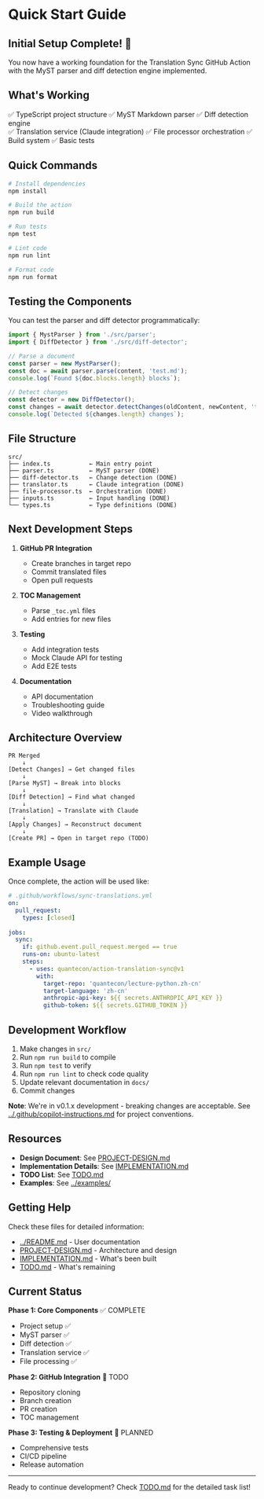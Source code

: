 # Quick Start Guide

## Initial Setup Complete! 🎉

You now have a working foundation for the Translation Sync GitHub Action with the MyST parser and diff detection engine implemented.

## What's Working

✅ TypeScript project structure
✅ MyST Markdown parser
✅ Diff detection engine  
✅ Translation service (Claude integration)
✅ File processor orchestration
✅ Build system
✅ Basic tests

## Quick Commands

```bash
# Install dependencies
npm install

# Build the action
npm run build

# Run tests
npm test

# Lint code
npm run lint

# Format code
npm run format
```

## Testing the Components

You can test the parser and diff detector programmatically:

```typescript
import { MystParser } from './src/parser';
import { DiffDetector } from './src/diff-detector';

// Parse a document
const parser = new MystParser();
const doc = await parser.parse(content, 'test.md');
console.log(`Found ${doc.blocks.length} blocks`);

// Detect changes
const detector = new DiffDetector();
const changes = await detector.detectChanges(oldContent, newContent, 'test.md');
console.log(`Detected ${changes.length} changes`);
```

## File Structure

```
src/
├── index.ts           ← Main entry point
├── parser.ts          ← MyST parser (DONE)
├── diff-detector.ts   ← Change detection (DONE)
├── translator.ts      ← Claude integration (DONE)
├── file-processor.ts  ← Orchestration (DONE)
├── inputs.ts          ← Input handling (DONE)
└── types.ts           ← Type definitions (DONE)
```

## Next Development Steps

1. **GitHub PR Integration**
   - Create branches in target repo
   - Commit translated files
   - Open pull requests

2. **TOC Management**
   - Parse `_toc.yml` files
   - Add entries for new files

3. **Testing**
   - Add integration tests
   - Mock Claude API for testing
   - Add E2E tests

4. **Documentation**
   - API documentation
   - Troubleshooting guide
   - Video walkthrough

## Architecture Overview

```
PR Merged
    ↓
[Detect Changes] → Get changed files
    ↓
[Parse MyST] → Break into blocks
    ↓
[Diff Detection] → Find what changed
    ↓
[Translation] → Translate with Claude
    ↓
[Apply Changes] → Reconstruct document
    ↓
[Create PR] → Open in target repo (TODO)
```

## Example Usage

Once complete, the action will be used like:

```yaml
# .github/workflows/sync-translations.yml
on:
  pull_request:
    types: [closed]
    
jobs:
  sync:
    if: github.event.pull_request.merged == true
    runs-on: ubuntu-latest
    steps:
      - uses: quantecon/action-translation-sync@v1
        with:
          target-repo: 'quantecon/lecture-python.zh-cn'
          target-language: 'zh-cn'
          anthropic-api-key: ${{ secrets.ANTHROPIC_API_KEY }}
          github-token: ${{ secrets.GITHUB_TOKEN }}
```

## Development Workflow

1. Make changes in `src/`
2. Run `npm run build` to compile
3. Run `npm test` to verify
4. Run `npm run lint` to check code quality
5. Update relevant documentation in `docs/`
6. Commit changes

**Note**: We're in v0.1.x development - breaking changes are acceptable. See [../.github/copilot-instructions.md](../.github/copilot-instructions.md) for project conventions.

## Resources

- **Design Document**: See [PROJECT-DESIGN.md](PROJECT-DESIGN.md)
- **Implementation Details**: See [IMPLEMENTATION.md](IMPLEMENTATION.md)
- **TODO List**: See [TODO.md](TODO.md)
- **Examples**: See [../examples/](../examples/)

## Getting Help

Check these files for detailed information:
- [../README.md](../README.md) - User documentation
- [PROJECT-DESIGN.md](PROJECT-DESIGN.md) - Architecture and design
- [IMPLEMENTATION.md](IMPLEMENTATION.md) - What's been built
- [TODO.md](TODO.md) - What's remaining

## Current Status

**Phase 1: Core Components** ✅ COMPLETE
- Project setup ✅
- MyST parser ✅  
- Diff detection ✅
- Translation service ✅
- File processing ✅

**Phase 2: GitHub Integration** 🚧 TODO
- Repository cloning
- Branch creation
- PR creation
- TOC management

**Phase 3: Testing & Deployment** 📝 PLANNED
- Comprehensive tests
- CI/CD pipeline
- Release automation

---

Ready to continue development? Check [TODO.md](TODO.md) for the detailed task list!
